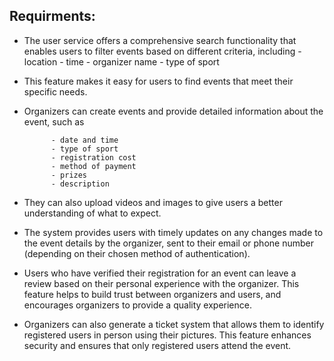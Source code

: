 ## Requirments: 
- The user service offers a comprehensive search functionality that enables users to filter 
events based on different criteria, including 
            - location 
            - time 
            - organizer name 
            - type of sport 
- This feature makes it easy for users to find events that meet their specific needs.

- Organizers can create events and provide detailed information about the event, such as
 
            - date and time 
            - type of sport 
            - registration cost
            - method of payment
            - prizes 
            - description
- They can also upload videos and images to give users a better understanding of what to expect.

- The system provides users with timely updates on any changes made to the event details by
 the organizer, sent to their email or phone number (depending on their chosen method of 
authentication).

- Users who have verified their registration for an event can leave a review based on their
 personal experience with the organizer. This feature helps to build trust between organizers
 and users, and encourages organizers to provide a quality experience.

- Organizers can also generate a ticket system that allows them to identify registered users in
 person using their pictures. This feature enhances security and ensures that only registered
 users attend the event.